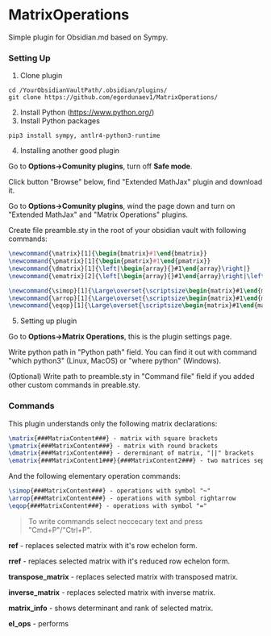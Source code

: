 # MatrixOperations
Simple plugin for Obsidian.md based on Sympy.

### Setting Up
1. Clone plugin
```
cd /YourObsidianVaultPath/.obsidian/plugins/
git clone https://github.com/egordunaev1/MatrixOperations/
```
2. Install Python (https://www.python.org/)
3. Install Python packages
```
pip3 install sympy, antlr4-python3-runtime
```
4. Installing another good plugin

Go to **Options->Comunity plugins**, turn off **Safe mode**.

Click button "Browse" below, find "Extended MathJax" plugin and download it.

Go to **Options->Comunity plugins**, wind the page down and turn on "Extended MathJax" and "Matrix Operations" plugins.

Create file preamble.sty in the root of your obsidian vault with following commands:
```LaTeX
\newcommand{\matrix}[1]{\begin{bmatrix}#1\end{bmatrix}}
\newcommand{\pmatrix}[1]{\begin{pmatrix}#1\end{pmatrix}}  
\newcommand{\dmatrix}[1]{\left|\begin{array}{}#1\end{array}\right|}
\newcommand{\ematrix}[2]{\left[\begin{array}{}#1\end{array}\right|\left.\begin{array}{}#2\end{array}\right]}

\newcommand{\simop}[1]{\Large\overset{\scriptsize\begin{matrix}#1\end{matrix}}{\sim}\normalsize}
\newcommand{\arrop}[1]{\Large\overset{\scriptsize\begin{matrix}#1\end{matrix}}{\longrightarrow}\normalsize}
\newcommand{\eqop}[1]{\Large\overset{\scriptsize\begin{matrix}#1\end{matrix}}{=}\normalsize}
```

5. Setting up plugin

Go to **Options->Matrix Operations**, this is the plugin settings page.

Write python path in "Python path" field. You can find it out with command "which python3" (Linux, MacOS) or "where python" (Windows).

(Optional) Write path to preamble.sty in "Command file" field if you added other custom commands in preable.sty.


### Commands

This plugin understands only the following matrix declarations:
```LaTeX
\matrix{###MatrixContent###} - matrix with square brackets
\pmatrix{###MatrixContent###} - matrix with round brackets
\dmatrix{###MatrixContent###} - dererminant of matrix, "||" brackets
\ematrix{###MatrixContent1###}{###MatrixContent2###} - two matrices separated by "|".
```

And the following elementary operation commands:
```LaTeX
\simop{###MatrixContent###} - operations with symbol "~"
\arrop{###MatrixContent###} - operations with symbol rightarrow
\eqop{###MatrixContent###} - operations with symbol "="
```

>To write commands select neccecary text and press "Cmd+P"/"Ctrl+P".

**ref** - replaces selected matrix with it's row echelon form.

**rref** - replaces selected matrix with it's reduced row echelon form.

**transpose_matrix** - replaces selected matrix with transposed matrix.

**inverse_matrix** - replaces selected matrix with inverse matrix.

**matrix_info** - shows determinant and rank of selected matrix.

**el_ops** - performs 
